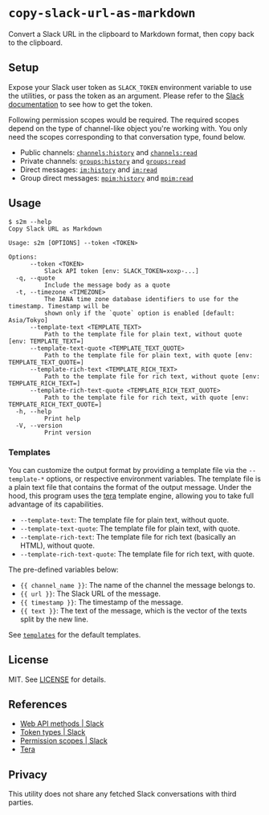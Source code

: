 # `copy-slack-url-as-markdown`

Convert a Slack URL in the clipboard to Markdown format, then copy back to the clipboard.

## Setup

Expose your Slack user token as `SLACK_TOKEN` environment variable to use the utilities, or pass the token as an argument. Please refer to the [Slack documentation](https://api.slack.com/concepts/token-types) to see how to get the token.

Following permission scopes would be required. The required scopes depend on the type of channel-like object you're working with. You only need the scopes corresponding to that conversation type, found below.

- Public channels: [`channels:history`](https://api.slack.com/scopes/channels:history) and  [`channels:read`](https://api.slack.com/scopes/channels:read)
- Private channels: [`groups:history`](https://api.slack.com/scopes/groups:history) and  [`groups:read`](https://api.slack.com/scopes/groups:read)
- Direct messages: [`im:history`](https://api.slack.com/scopes/im:history) and  [`im:read`](https://api.slack.com/scopes/im:read)
- Group direct messages: [`mpim:history`](https://api.slack.com/scopes/mpim:history) and  [`mpim:read`](https://api.slack.com/scopes/mpim:read)

## Usage

```console
$ s2m --help
Copy Slack URL as Markdown

Usage: s2m [OPTIONS] --token <TOKEN>

Options:
      --token <TOKEN>
          Slack API token [env: SLACK_TOKEN=xoxp-...]
  -q, --quote
          Include the message body as a quote
  -t, --timezone <TIMEZONE>
          The IANA time zone database identifiers to use for the timestamp. Timestamp will be
          shown only if the `quote` option is enabled [default: Asia/Tokyo]
      --template-text <TEMPLATE_TEXT>                        
          Path to the template file for plain text, without quote [env: TEMPLATE_TEXT=]
      --template-text-quote <TEMPLATE_TEXT_QUOTE>            
          Path to the template file for plain text, with quote [env: TEMPLATE_TEXT_QUOTE=]
      --template-rich-text <TEMPLATE_RICH_TEXT>              
          Path to the template file for rich text, without quote [env: TEMPLATE_RICH_TEXT=]
      --template-rich-text-quote <TEMPLATE_RICH_TEXT_QUOTE>  
          Path to the template file for rich text, with quote [env: TEMPLATE_RICH_TEXT_QUOTE=]
  -h, --help
          Print help
  -V, --version
          Print version
```

### Templates

You can customize the output format by providing a template file via the `--template-*` options, or respective environment variables. The template file is a plain text file that contains the format of the output message. Under the hood, this program uses the [tera](https://tera.netlify.app/) template engine, allowing you to take full advantage of its capabilities.

- `--template-text`: The template file for plain text, without quote.
- `--template-text-quote`: The template file for plain text, with quote.
- `--template-rich-text`: The template file for rich text (basically an HTML), without quote.
- `--template-rich-text-quote`: The template file for rich text, with quote.

The pre-defined variables below:

- `{{ channel_name }}`: The name of the channel the message belongs to.
- `{{ url }}`: The Slack URL of the message.
- `{{ timestamp }}`: The timestamp of the message.
- `{{ text }}`: The text of the message, which is the vector of the texts split by the new line.

See [`templates`](templates) for the default templates.

## License

MIT. See [LICENSE](LICENSE) for details.

## References

- [Web API methods | Slack](https://api.slack.com/methods)
- [Token types | Slack](https://api.slack.com/concepts/token-types)
- [Permission scopes | Slack](https://api.slack.com/scopes)
- [Tera](https://keats.github.io/tera/)

## Privacy

This utility does not share any fetched Slack conversations with third parties.
